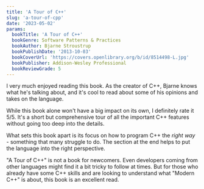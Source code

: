 ```yaml
---
title: 'A Tour of C++'
slug: 'a-tour-of-cpp'
date: '2023-05-02'
params:
  bookTitle: 'A Tour of C++'
  bookGenre: Software Patterns & Practices
  bookAuthor: Bjarne Stroustrup
  bookPublishDate: '2013-10-03'
  bookCoverUrl: 'https://covers.openlibrary.org/b/id/8514498-L.jpg'
  bookPublisher: Addison-Wesley Professional
  bookReviewGrade: 5
---
```


I very much enjoyed reading this book. As the creator of C++, Bjarne knows what he's talking about, and it's cool to read about some of his opinions and takes on the language.

While this book alone won't have a big impact on its own, I definitely rate it 5/5. It's a short but comprehensive tour of all the important C++ features without going too deep into the details.

What sets this book apart is its focus on how to program C++ the _right way_ - something that many struggle to do. The section at the end helps to put the language into the right perspective.

"A Tour of C++" is not a book for newcomers. Even developers coming from other languages might find it a bit tricky to follow at times. But for those who already have some C++ skills and are looking to understand what "Modern C++" is about, this book is an excellent read.

